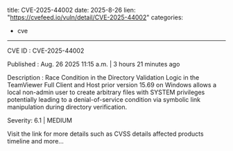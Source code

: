 
title: CVE-2025-44002
date: 2025-8-26
lien: "https://cvefeed.io/vuln/detail/CVE-2025-44002"
categories:
  - cve
---

CVE ID : CVE-2025-44002

Published :  Aug. 26
2025
11:15 a.m. | 3 hours
21 minutes ago

Description : Race Condition in the Directory Validation Logic in the TeamViewer Full Client and Host prior version 15.69 on Windows allows a local non-admin user to create arbitrary files with SYSTEM privileges
potentially leading to a denial-of-service condition
via symbolic link manipulation during directory verification.

Severity: 6.1 | MEDIUM

Visit the link for more details
such as CVSS details
affected products
timeline
and more...
